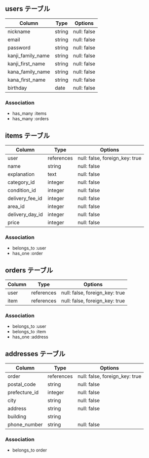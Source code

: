 ## users テーブル

| Column            | Type     | Options     |
| ----------------- | -------- | ----------- |
| nickname          | string   | null: false |
| email             | string   | null: false |
| password          | string   | null: false |
| kanji_family_name | string   | null: false |
| kanji_first_name  | string   | null: false |
| kana_family_name  | string   | null: false |
| kana_first_name   | string   | null: false |
| birthday          | date     | null: false |

### Association

- has_many :items
- has_many  :orders

## items テーブル

| Column          | Type       | Options                        |
| --------------- | ---------- | ------------------------------ |
| user            | references | null: false, foreign_key: true |
| name            | string     | null: false                    |
| explanation     | text       | null: false                    |
| category_id     | integer    | null: false                    |
| condition_id    | integer    | null: false                    |
| delivery_fee_id | integer    | null: false                    |
| area_id         | integer    | null: false                    |
| delivery_day_id | integer    | null: false                    | 
| price           | integer    | null: false                    |


### Association

- belongs_to :user
- has_one    :order

## orders テーブル

| Column              | Type       | Options                        |
| ------------------- | ---------- | ------------------------------ |
| user                | references | null: false, foreign_key: true |
| item                | references | null: false, foreign_key: true |

### Association
 - belongs_to :user
 - belongs_to :item
 - has_one    :address

## addresses テーブル

| Column        | Type       | Options                        |
| ------------- | ---------- | ------------------------------ |
| order         | references | null: false, foreign_key: true |
| postal_code   | string     | null: false                    |
| prefecture_id | integer    | null: false                    |
| city          | string     | null: false                    |
| address       | string     | null: false                    |
| building      | string     |                                |
| phone_number  | string     | null: false                    |


### Association

- belongs_to order